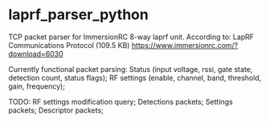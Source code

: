 # laprf_parser_python
TCP packet parser for ImmersionRC 8-way laprf unit.
According to: LapRF Communications Protocol (109.5 KB) https://www.immersionrc.com/?download=6030

Currently functional packet parsing:
Status (input voltage, rssi, gate state, detection count, status flags);
RF settings (enable, channel, band, threshold, gain, frequency);

TODO:
RF settings modification query;
Detections packets;
Settings packets;
Descriptor packets;
